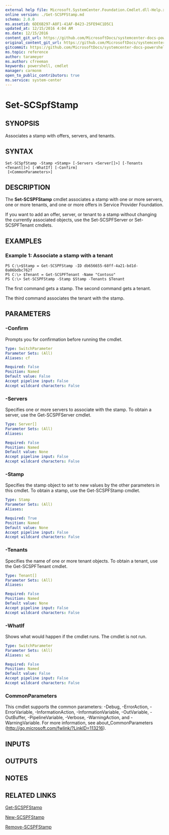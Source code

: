 ```yaml
---
external help file: Microsoft.SystemCenter.Foundation.Cmdlet.dll-Help.xml
online version: ./Get-SCSPFStamp.md
schema: 2.0.0
ms.assetid: 6DE6B297-A8F1-41AF-B423-25FE94C1D5C1
updated_at: 12/15/2016 4:04 AM
ms.date: 12/15/2016
content_git_url: https://github.com/MicrosoftDocs/systemcenter-docs-powershell/blob/master/systemcenter-cmdlets/SystemCenter2016/ServiceProviderFoundation/vlatest/Set-SCSPFStamp.md
original_content_git_url: https://github.com/MicrosoftDocs/systemcenter-docs-powershell/blob/master/systemcenter-cmdlets/SystemCenter2016/ServiceProviderFoundation/vlatest/Set-SCSPFStamp.md
gitcommit: https://github.com/MicrosoftDocs/systemcenter-docs-powershell/blob/7df4508c7b907a214e6a8eca76037b06065ef078/systemcenter-cmdlets/SystemCenter2016/ServiceProviderFoundation/vlatest/Set-SCSPFStamp.md
ms.topic: reference
author: tarameyer
ms.author: cfreeman
keywords: powershell, cmdlet
manager: carmonm
open_to_public_contributors: true
ms.service: system-center
---
```


# Set-SCSpfStamp

## SYNOPSIS
Associates a stamp with offers, servers, and tenants.

## SYNTAX

```
Set-SCSpfStamp -Stamp <Stamp> [-Servers <Server[]>] [-Tenants <Tenant[]>] [-WhatIf] [-Confirm]
 [<CommonParameters>]
```

## DESCRIPTION
The **Set-SCSPFStamp** cmdlet associates a stamp with one or more servers, one or more tenants, and one or more offers in Service Provider Foundation.

If you want to add an offer, server, or tenant to a stamp without changing the currently associated objects, use the Set-SCSPFServer or Set-SCSPFTenant cmdlets.

## EXAMPLES

### Example 1: Associate a stamp with a tenant
```
PS C:\>$Stamp = Get-SCSPFStamp -ID db656655-68ff-4a21-bd1d-0a06bdbc762f
PS C:\> $Tenant = Get-SCSPFTenant -Name "Contoso"
PS C:\> Set-SCSPFStamp -Stamp $Stamp -Tenants $Tenant
```

The first command gets a stamp.
The second command gets a tenant.

The third command associates the tenant with the stamp.

## PARAMETERS

### -Confirm
Prompts you for confirmation before running the cmdlet.

```yaml
Type: SwitchParameter
Parameter Sets: (All)
Aliases: cf

Required: False
Position: Named
Default value: False
Accept pipeline input: False
Accept wildcard characters: False
```

### -Servers
Specifies one or more servers to associate with the stamp.
To obtain a server, use the Get-SCSPFServer cmdlet.

```yaml
Type: Server[]
Parameter Sets: (All)
Aliases: 

Required: False
Position: Named
Default value: None
Accept pipeline input: False
Accept wildcard characters: False
```

### -Stamp
Specifies the stamp object to set to new values by the other parameters in this cmdlet.
To obtain a stamp, use the Get-SCSPFStamp cmdlet.

```yaml
Type: Stamp
Parameter Sets: (All)
Aliases: 

Required: True
Position: Named
Default value: None
Accept pipeline input: False
Accept wildcard characters: False
```

### -Tenants
Specifies the name of one or more tenant objects.
To obtain a tenant, use the Get-SCSPFTenant cmdlet.

```yaml
Type: Tenant[]
Parameter Sets: (All)
Aliases: 

Required: False
Position: Named
Default value: None
Accept pipeline input: False
Accept wildcard characters: False
```

### -WhatIf
Shows what would happen if the cmdlet runs.
The cmdlet is not run.

```yaml
Type: SwitchParameter
Parameter Sets: (All)
Aliases: wi

Required: False
Position: Named
Default value: False
Accept pipeline input: False
Accept wildcard characters: False
```

### CommonParameters
This cmdlet supports the common parameters: -Debug, -ErrorAction, -ErrorVariable, -InformationAction, -InformationVariable, -OutVariable, -OutBuffer, -PipelineVariable, -Verbose, -WarningAction, and -WarningVariable. For more information, see about_CommonParameters (http://go.microsoft.com/fwlink/?LinkID=113216).

## INPUTS

## OUTPUTS

## NOTES

## RELATED LINKS

[Get-SCSPFStamp](xref:SystemCenter2016/ServiceProviderFoundation/vlatest/Get-SCSPFStamp.md)

[New-SCSPFStamp](xref:SystemCenter2016/ServiceProviderFoundation/vlatest/New-SCSPFStamp.md)

[Remove-SCSPFStamp](xref:SystemCenter2016/ServiceProviderFoundation/vlatest/Remove-SCSPFStamp.md)

